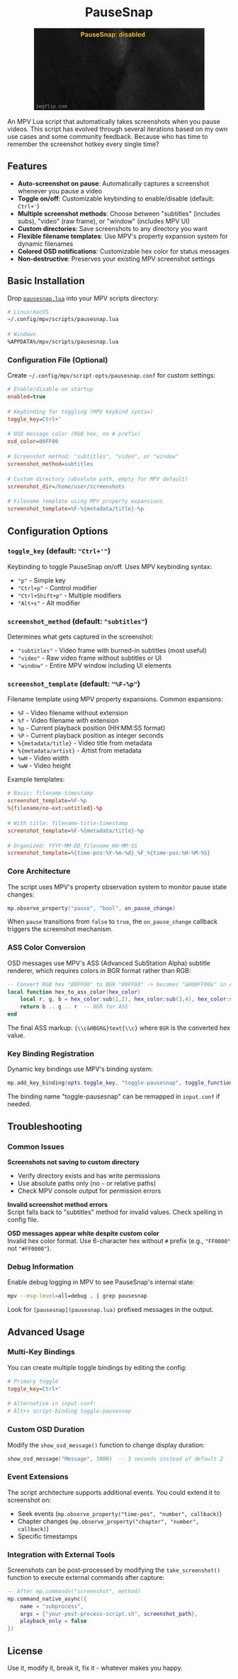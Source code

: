 <div align="center">

# PauseSnap
![PauseSnap](perview/pausesnap_perview.gif)

</div>

An MPV Lua script that automatically takes screenshots when you pause videos. This script has evolved through several iterations based on my own use cases and some community feedback. Because who has time to remember the screenshot hotkey every single time?

## Features

- **Auto-screenshot on pause**: Automatically captures a screenshot whenever you pause a video
- **Toggle on/off**: Customizable keybinding to enable/disable (default: `Ctrl+'`)  
- **Multiple screenshot methods**: Choose between "subtitles" (includes subs), "video" (raw frame), or "window" (includes MPV UI)
- **Custom directories**: Save screenshots to any directory you want
- **Flexible filename templates**: Use MPV's property expansion system for dynamic filenames
- **Colored OSD notifications**: Customizable hex color for status messages
- **Non-destructive**: Preserves your existing MPV screenshot settings


## Basic Installation

Drop [`pausesnap.lua`](pausesnap.lua) into your MPV scripts directory:

```bash
# Linux/macOS
~/.config/mpv/scripts/pausesnap.lua

# Windows
%APPDATA%/mpv/scripts/pausesnap.lua
```

### Configuration File (Optional)

Create `~/.config/mpv/script-opts/pausesnap.conf` for custom settings:

```ini
# Enable/disable on startup
enabled=true

# Keybinding for toggling (MPV keybind syntax)
toggle_key=Ctrl+'

# OSD message color (RGB hex, no # prefix)
osd_color=00FF00

# Screenshot method: "subtitles", "video", or "window"  
screenshot_method=subtitles

# Custom directory (absolute path, empty for MPV default)
screenshot_dir=/home/user/screenshots

# Filename template using MPV property expansions
screenshot_template=%F-%{metadata/title}-%p
```

## Configuration Options

### `toggle_key` (default: `"Ctrl+'"`)
Keybinding to toggle PauseSnap on/off. Uses MPV keybinding syntax:
- `"p"` - Simple key
- `"Ctrl+p"` - Control modifier
- `"Ctrl+Shift+p"` - Multiple modifiers  
- `"Alt+s"` - Alt modifier

### `screenshot_method` (default: `"subtitles"`)
Determines what gets captured in the screenshot:
- `"subtitles"` - Video frame with burned-in subtitles (most useful)
- `"video"` - Raw video frame without subtitles or UI
- `"window"` - Entire MPV window including UI elements


### `screenshot_template` (default: `"%F-%p"`)
Filename template using MPV property expansions. Common expansions:
- `%F` - Video filename without extension
- `%f` - Video filename with extension
- `%p` - Current playback position (HH:MM:SS format)
- `%P` - Current playback position as integer seconds
- `%{metadata/title}` - Video title from metadata
- `%{metadata/artist}` - Artist from metadata
- `%wH` - Video width
- `%wW` - Video height

Example templates:
```ini
# Basic: filename-timestamp
screenshot_template=%F-%p
%{filename/no-ext:untitled}-%p

# With title: filename-title-timestamp  
screenshot_template=%F-%{metadata/title}-%p

# Organized: YYYY-MM-DD_filename_HH-MM-SS
screenshot_template=%{time-pos:%Y-%m-%d}_%F_%{time-pos:%H-%M-%S}
```

### Core Architecture

The script uses MPV's property observation system to monitor pause state changes:

```lua
mp.observe_property("pause", "bool", on_pause_change)
```

When `pause` transitions from `false` to `true`, the `on_pause_change` callback triggers the screenshot mechanism.

### ASS Color Conversion

OSD messages use MPV's ASS (Advanced SubStation Alpha) subtitle renderer, which requires colors in BGR format rather than RGB:

```lua
-- Convert RGB hex "00FF00" to BGR "00FF00" -> becomes "&H00FF00&" in ASS
local function hex_to_ass_color(hex_color)
    local r, g, b = hex_color:sub(1,2), hex_color:sub(3,4), hex_color:sub(5,6)
    return b .. g .. r  -- BGR for ASS
end
```

The final ASS markup: `{\\c&HBGR&}text{\\c}` where `BGR` is the converted hex value.

### Key Binding Registration

Dynamic key bindings use MPV's binding system:

```lua
mp.add_key_binding(opts.toggle_key, "toggle-pausesnap", toggle_function)
```

The binding name "toggle-pausesnap" can be remapped in `input.conf` if needed.


## Troubleshooting

### Common Issues
**Screenshots not saving to custom directory**  
- Verify directory exists and has write permissions
- Use absolute paths only (no `~` or relative paths)
- Check MPV console output for permission errors

**Invalid screenshot method errors**  
Script falls back to "subtitles" method for invalid values. Check spelling in config file.

**OSD messages appear white despite custom color**  
Invalid hex color format. Use 6-character hex without `#` prefix (e.g., `"FF0000"` not `"#FF0000"`).

### Debug Information

Enable debug logging in MPV to see PauseSnap's internal state:

```bash
mpv --msg-level=all=debug . | grep pausesnap
```

Look for `[pausesnap](pausesnap.lua)` prefixed messages in the output.
## Advanced Usage
### Multi-Key Bindings

You can create multiple toggle bindings by editing the config:

```ini
# Primary toggle
toggle_key=Ctrl+'

# Alternative in input.conf:
# Alt+s script-binding toggle-pausesnap
```

### Custom OSD Duration

Modify the `show_osd_message()` function to change display duration:

```lua
show_osd_message("Message", 3000)  -- 3 seconds instead of default 2
```

### Event Extensions

The script architecture supports additional events. You could extend it to screenshot on:
- Seek events (`mp.observe_property("time-pos", "number", callback)`)
- Chapter changes (`mp.observe_property("chapter", "number", callback)`)  
- Specific timestamps

### Integration with External Tools

Screenshots can be post-processed by modifying the `take_screenshot()` function to execute external commands after capture:

```lua
-- After mp.commandv("screenshot", method)
mp.command_native_async({
    name = "subprocess",
    args = {"your-post-process-script.sh", screenshot_path},
    playback_only = false
})
```

## License
Use it, modify it, break it, fix it - whatever makes you happy.

